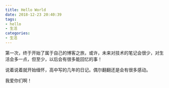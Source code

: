 ```yaml
---
title: Hello World
date: 2018-12-23 20:40:39
tags: 
- hello
- 生活
categories:
- 生活
---
```

第一次，终于开始了属于自己的博客之旅，或许，未来对技术的笔记会很少，对生活会多一点，但至少，以后会有很多能回忆的事！

说着说着就开始缅怀，高中写的几年的日记。偶尔翻翻还是会有很多感动。

我爱你们啊！
